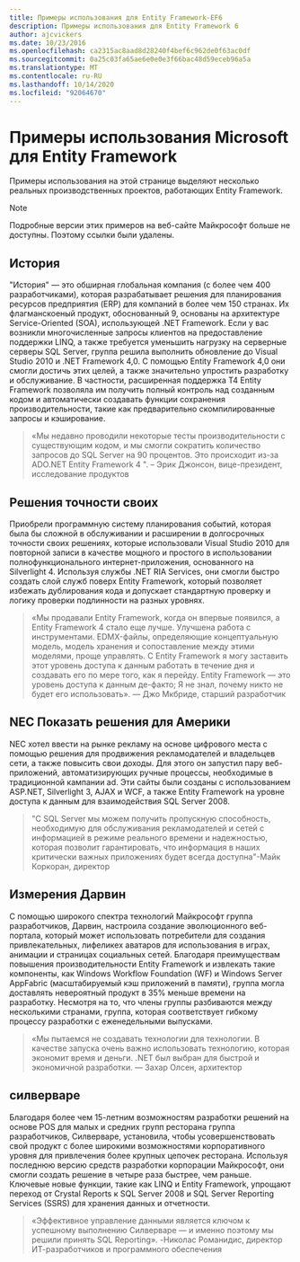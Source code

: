 ```yaml
---
title: Примеры использования для Entity Framework-EF6
description: Примеры использования для Entity Framework 6
author: ajcvickers
ms.date: 10/23/2016
ms.openlocfilehash: ca2315ac8aad8d28240f4bef6c962de0f63ac0df
ms.sourcegitcommit: 0a25c03fa65ae6e0e0e3f66bac48d59eceb96a5a
ms.translationtype: MT
ms.contentlocale: ru-RU
ms.lasthandoff: 10/14/2020
ms.locfileid: "92064670"
---
```

# <a name="microsoft-case-studies-for-entity-framework"></a>Примеры использования Microsoft для Entity Framework
Примеры использования на этой странице выделяют несколько реальных производственных проектов, работающих Entity Framework.
> [!NOTE]
> Подробные версии этих примеров на веб-сайте Майкрософт больше не доступны. Поэтому ссылки были удалены.

## <a name="epicor"></a>История
"История" — это обширная глобальная компания (с более чем 400 разработчиками), которая разрабатывает решения для планирования ресурсов предприятия (ERP) для компаний в более чем 150 странах.
Их флагманскоеный продукт, обоснованный 9, основаны на архитектуре Service-Oriented (SOA), использующей .NET Framework.
Если у вас возникли многочисленные запросы клиентов на предоставление поддержки LINQ, а также требуется уменьшить нагрузку на серверные серверы SQL Server, группа решила выполнить обновление до Visual Studio 2010 и .NET Framework 4,0.
С помощью Entity Framework 4,0 они смогли достичь этих целей, а также значительно упростить разработку и обслуживание.
В частности, расширенная поддержка T4 Entity Framework позволяла им получить полный контроль над созданным кодом и автоматически создавать функции сохранения производительности, такие как предварительно скомпилированные запросы и кэширование.

> «Мы недавно проводили некоторые тесты производительности с существующим кодом, и мы смогли сократить количество запросов до SQL Server на 90 процентов.
Это происходит из-за ADO.NET Entity Framework 4 ". – Эрик Джонсон, вице-президент, исследование продуктов  

## <a name="veracity-solutions"></a>Решения точности своих
Приобрели программную систему планирования событий, которая была бы сложной в обслуживании и расширении в долгосрочных точности своих решениях, которые использовали Visual Studio 2010 для повторной записи в качестве мощного и простого в использовании полнофункционального интернет-приложения, основанного на Silverlight 4.
Используя службы .NET RIA Services, они смогли быстро создать слой служб поверх Entity Framework, который позволяет избежать дублирования кода и допускает стандартную проверку и логику проверки подлинности на разных уровнях.  

> «Мы продавали Entity Framework, когда он впервые появился, а Entity Framework 4 стало еще лучше.
Улучшена работа с инструментами. EDMX-файлы, определяющие концептуальную модель, модель хранения и сопоставление между этими моделями, проще управлять. С Entity Framework я могу заставить этот уровень доступа к данным работать в течение дня и создавать его по мере того, как я перейду.
Entity Framework — это уровень доступа к данным де-факто; Я не знал, почему никто не будет его использовать». — Джо Мкбриде, старший разработчик

## <a name="nec-display-solutions-of-america"></a>NEC Показать решения для Америки
NEC хотел ввести на рынке рекламу на основе цифрового места с помощью решения для продвижения рекламодателей и владельцев сети, а также повысить свои доходы.
Для этого он запустил пару веб-приложений, автоматизирующих ручные процессы, необходимые в традиционной кампании ad.
Эти сайты были созданы с использованием ASP.NET, Silverlight 3, AJAX и WCF, а также Entity Framework на уровне доступа к данным для взаимодействия SQL Server 2008.

> "С SQL Server мы можем получить пропускную способность, необходимую для обслуживания рекламодателей и сетей с информацией в режиме реального времени и надежностью, которая позволит гарантировать, что информация в наших критически важных приложениях будет всегда доступна"-Майк Коркоран, директор

## <a name="darwin-dimensions"></a>Измерения Дарвин
С помощью широкого спектра технологий Майкрософт группа разработчиков, Дарвин, настроила создание эволюционного веб-портала, который может использовать потребители для создания привлекательных, лифеликех аватаров для использования в играх, анимации и страницах социальных сетей.
Благодаря преимуществам повышения производительности Entity Framework и извлекать такие компоненты, как Windows Workflow Foundation (WF) и Windows Server AppFabric (масштабируемый кэш приложений в памяти), группа могла доставлять невероятный продукт в 35% меньше времени на разработку.
Несмотря на то, что члены группы разбиваются между несколькими странами, группа, которая соответствует гибкому процессу разработки с еженедельными выпусками.

 > «Мы пытаемся не создавать технологии для технологии. В качестве запуска очень важно использовать технологию, которая экономит время и деньги.
 .NET был выбран для быстрой и экономичной разработки. — Захар Олсен, архитектор  

## <a name="silverware"></a>силверваре
Благодаря более чем 15-летним возможностям разработки решений на основе POS для малых и средних групп ресторана группа разработчиков, Силверваре, установила, чтобы усовершенствовать свой продукт с более широкими возможностями корпоративного уровня для привлечения более крупных цепочек ресторана.
Используя последнюю версию средств разработки корпорации Майкрософт, они смогли создать решение в четыре раза быстрее, чем раньше.
Ключевые новые функции, такие как LINQ и Entity Framework, упрощают переход от Crystal Reports к SQL Server 2008 и SQL Server Reporting Services (SSRS) для хранения данных и отчетности.

> «Эффективное управление данными является ключом к успешному выполнению Силверваре — и именно поэтому мы решили принять SQL Reporting». -Николас Романидис, директор ИТ-разработчиков и программного обеспечения
